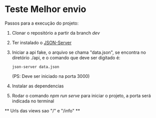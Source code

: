 # Teste Melhor envio

Passos para a execução do projeto:

1) Clonar o repositório a partir da branch *dev*

2) Ter instalado o [JSON-Server](https://github.com/typicode/json-server)

3) Iniciar a api fake, o arquivo se chama "data.json", 
   se encontra no diretório ./api, 
   e o comando que deve ser digitado é:

     `json-server data.json`

   (PS: Deve ser iniciado na porta 3000)

4) Instalar as dependencias

5) Rodar o comando *npm run serve* para iniciar o projeto, a porta será indicada no terminal

** Urls das views sao "/"  e "/info" **
